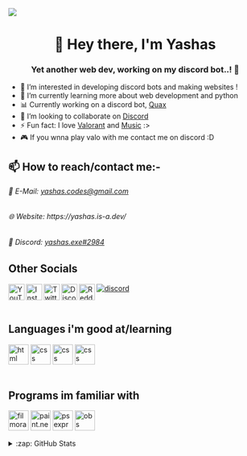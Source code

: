 ![](https://cdn.discordapp.com/attachments/947411387989229589/951756572713951232/git_hub_banner_2.jpg)

<h1 align="center">👋 Hey there, I'm Yashas</h1>
<h3 align="center">Yet another web dev, working on my discord bot..! 🤖</h3>

- 👀 I’m interested in developing discord bots and making websites !
- 🌱 I’m currently learning more about web development and python
- 📊 Currently working on a discord bot, <a href="https://discord.com/api/oauth2/authorize?client_id=944097176773095435&permissions=8&scope=bot%20applications.commands">Quax</a>
- 🔗 I’m looking to collaborate on [Discord](https://discord.gg/gtzvnHZK8R)
- ⚡ Fun fact: I love [Valorant](https://tracker.gg/valorant/profile/riot/Uzumaki%20Tanjiro%23monke/overview) and [Music](https://open.spotify.com/user/11nlbogq705ckt4usuoaw6egu) :>
- 🎮 If you wnna play valo with me contact me on discord :D

## 📫 How to reach/contact me:-
<h6> 📧 E-Mail: <a href="mailto:yashas.codes@gmail.com">yashas.codes@gmail.com</a></h6>
<h6> 🌐 Website: https://yashas.is-a.dev/ </h6>
<h6> 💬 Discord: <a href="https://discordapp.com/users/793742209949630465">yashas.exe#2984</a></h6>

## Other Socials
[<img align="left" alt="YouTube" width="32px" src="https://cdn.jsdelivr.net/npm/simple-icons@v5/icons/youtube.svg" />][yt]
[<img align="left" alt="Instagram" width="32px" src="https://cdn.jsdelivr.net/npm/simple-icons@v5/icons/instagram.svg" />][insta]
[<img align="left" alt="Twitter" width="32px" src="https://cdn.jsdelivr.net/npm/simple-icons@v5/icons/twitter.svg" />][tweet]
[<img align="left" alt="Discord" width="32px" src="https://cdn.jsdelivr.net/npm/simple-icons@v5/icons/discord.svg" />][discord]
[![discord](https://discordapp.com/api/guilds/845704704263585884/embed.png?style=banner2)](https://discord.gg/gtzvnHZK8R)
[<img align="left" alt="Reddit" width="32px" src="https://cdn.jsdelivr.net/npm/simple-icons@v5/icons/reddit.svg" />][reddit]

<br />


## Languages i'm good at/learning 

[<img src="https://cdn.jsdelivr.net/npm/simple-icons@5.24.0/icons/html5.svg" alt="html" width="40" height="40"/>][html]
[<img src="https://cdn.jsdelivr.net/npm/simple-icons@5.24.0/icons/css3.svg" alt="css" width="40" height="40"/>][css]
[<img src="https://cdn.jsdelivr.net/npm/simple-icons@5.24.0/icons/python.svg" alt="css" width="40" height="40"/>][python]
[<img src="https://cdn.jsdelivr.net/npm/simple-icons@5.24.0/icons/javascript.svg" alt="css" width="40" height="40"/>][js]
<br/>
<br/>


## Programs im familiar with

[<img src="https://is5-ssl.mzstatic.com/image/thumb/Purple126/v4/c5/64/6f/c5646f64-ea00-43e6-4522-e8b58973b25f/filmora.png/1200x630bb.png" alt="filmora" width="40" height="40"/>][filmora]
[<img src="https://content.invisioncic.com/r125076/monthly_2020_07/2128238399_paintneticon(6).png.4b20725c1c9d337627a3a03c9ae7adec.png" alt="paint.net" width="40" height="40"/>][paint]
[<img src="https://upload.wikimedia.org/wikipedia/commons/thumb/c/cf/Adobe_Photoshop_Express_logo.svg/1200px-Adobe_Photoshop_Express_logo.svg.png" alt="ps express" width="40" height="40"/>][ps express] 
[<img src="https://upload.wikimedia.org/wikipedia/commons/thumb/d/d3/OBS_Studio_Logo.svg/1200px-OBS_Studio_Logo.svg.png" alt="obs studio" width="40" height="40"/>][obs]
<br/>

<!-- ### 🎶 Spotify :>

[<img src="https://i.pinimg.com/originals/fb/2e/3c/fb2e3c79c3b4fd757275ec1bd4ba6aa8.gif" alt="yashas's Spotify" width="300" height="250"/>](https://open.spotify.com/user/11nlbogq705ckt4usuoaw6egu) -->

<details>
<summary>:zap: GitHub Stats</summary>
<br />
![Anurag's GitHub stats](https://github-readme-stats.vercel.app/api?username=Yashas-dev-xyz&show_icons=true&theme=radical)
  <img align="center" src="https://github-readme-stats.vercel.app/api/top-langs/?username=yashas-dev-xyz&theme=midnight-purple&layout=compact&bg_color=0D1117&hide_border=true" />
</details>
</br>


<!-- Other Socials -->
[yt]: https://www.youtube.com/channel/UCS8bP7mujB3DZ_dqK3Au2nw
[insta]: https://www.instagram.com/yashas_xyz/
[tweet]: https://twitter.com/yashas_xyz
[discord]: https://dsc.gg/yashas
[reddit]: https://www.reddit.com/user/yashas_dev



<!-- languages i know -->

[html]: https://en.wikipedia.org/wiki/HTML
[css]: https://en.wikipedia.org/wiki/css
[python]: https://en.wikipedia.org/wiki/python
[js]: https://en.wikipedia.org/wiki/javascript

<!-- programs -->

[filmora]: https://filmora.wondershare.com
[paint]: https://getpaint.net
[ps express]: https://www.adobe.com/in/products/photoshop-express.html
[obs]: https://obsproject.com/


<!-- Other Links -->
[stats]: https://github.com/anuraghazra/github-readme-stats
[graph]: https://github.com/SubhamRaoniar28/github-readme-activity-graph

